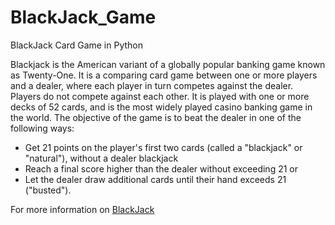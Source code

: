 # BlackJack_Game
BlackJack Card Game in Python

Blackjack is the American variant of a globally popular banking game known as Twenty-One. It is a comparing card game between one or more players and a dealer, where each player in turn competes against the dealer. Players do not compete against each other. It is played with one or more decks of 52 cards, and is the most widely played casino banking game in the world. The objective of the game is to beat the dealer in one of the following ways:

- Get 21 points on the player's first two cards (called a "blackjack" or "natural"), without a dealer blackjack 
- Reach a final score higher than the dealer without exceeding 21 or
- Let the dealer draw additional cards until their hand exceeds 21 ("busted").

For more information on [BlackJack](https://en.wikipedia.org/wiki/Blackjack) 
